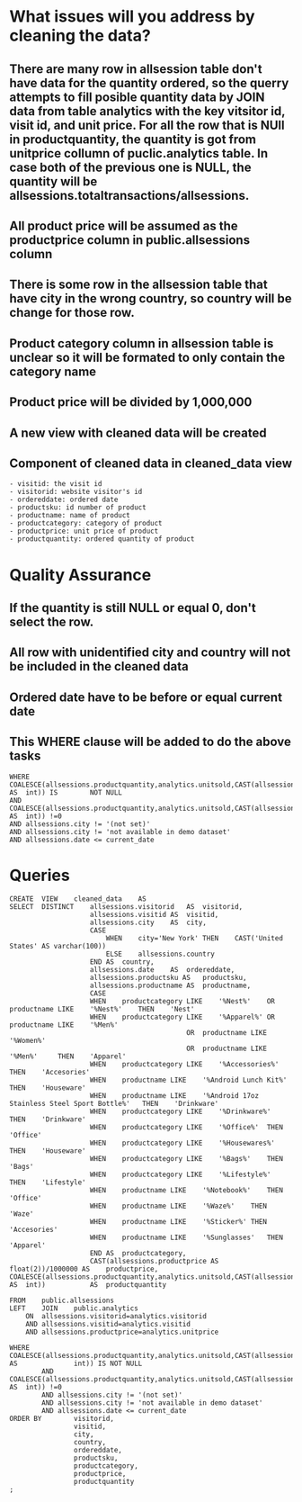 # What issues will you address by cleaning the data?

 ## There are many row in allsession table don't have data for the quantity ordered, so the querry attempts to fill posible quantity data by JOIN data from table analytics with the key vitsitor id, visit id, and unit price. For all the row that is NUll in productquantity, the quantity is got from unitprice collumn of puclic.analytics table.	In case both of the previous one is NULL, the quantity will be allsessions.totaltransactions/allsessions.	
 ## All product price will be assumed as the productprice column in public.allsessions column
 ## There is some row in the allsession table that have city in the wrong country, so country will be change for those row.
 ## Product category column in allsession table is unclear so it will be formated to only contain the category name
 ## Product price will be divided by 1,000,000
 ## A new view with cleaned data will be created
 ## Component of cleaned data in cleaned_data view
	- visitid: the visit id
	- visitorid: website visitor's id
	- ordereddate: ordered date 
	- productsku: id number of product
	- productname: name of product
	- productcategory: category of product
	- productprice:	unit price of product
	- productquantity: ordered quantity of product

# Quality Assurance
## If the quantity is still NULL or equal 0, don't select the row.  
## All row with unidentified city and country will not be included in the cleaned data
## Ordered date have to be before or equal current date
## This  WHERE clause will be added to do the above tasks
	WHERE	COALESCE(allsessions.productquantity,analytics.unitsold,CAST(allsessions.totaltransactionrevenue/allsessions.productprice	AS	int)) IS 		NOT NULL
	AND	COALESCE(allsessions.productquantity,analytics.unitsold,CAST(allsessions.totaltransactionrevenue/allsessions.productprice	AS	int)) !=0
	AND	allsessions.city != '(not set)'
	AND	allsessions.city !=	'not available in demo dataset'
	AND	allsessions.date <= current_date



# Queries
	CREATE	VIEW	cleaned_data	AS
	SELECT 	DISTINCT	allsessions.visitorid	AS	visitorid,
						allsessions.visitid	AS	visitid,
						allsessions.city	AS	city,
						CASE
							WHEN	city='New York'	THEN	CAST('United States' AS varchar(100))
							ELSE	allsessions.country	
						END	AS	country,
						allsessions.date	AS	ordereddate,
						allsessions.productsku AS	productsku,
						allsessions.productname AS	productname,
						CASE	
						WHEN	productcategory	LIKE	'%Nest%'	OR	productname	LIKE	'%Nest%'	THEN	'Nest'
						WHEN	productcategory	LIKE	'%Apparel%'	OR	productname	LIKE	'%Men%'	
												OR	productname	LIKE	'%Women%'
												OR	productname	LIKE	'%Men%'		THEN	'Apparel'
						WHEN	productcategory	LIKE	'%Accessories%'	THEN	'Accesories'
						WHEN	productname	LIKE	'%Android Lunch Kit%'	THEN	'Houseware'
						WHEN	productname	LIKE	'%Android 17oz Stainless Steel Sport Bottle%'	THEN	'Drinkware'
						WHEN	productcategory	LIKE	'%Drinkware%'	THEN	'Drinkware'
						WHEN	productcategory	LIKE	'%Office%'	THEN	'Office'
						WHEN	productcategory	LIKE	'%Housewares%'	THEN	'Houseware'
						WHEN	productcategory	LIKE	'%Bags%'	THEN	'Bags'	
						WHEN	productcategory	LIKE	'%Lifestyle%'	THEN	'Lifestyle'	
						WHEN	productname	LIKE	'%Notebook%'	THEN	'Office'
						WHEN	productname	LIKE	'%Waze%'	THEN	'Waze'
						WHEN	productname	LIKE	'%Sticker%'	THEN	'Accesories'
						WHEN	productname	LIKE	'%Sunglasses'	THEN	'Apparel'
						END	AS	productcategory,
						CAST(allsessions.productprice AS	float(2))/1000000 AS	productprice,							COALESCE(allsessions.productquantity,analytics.unitsold,CAST(allsessions.totaltransactionrevenue/allsessions.productprice	AS	int))			AS	productquantity
			
	FROM	public.allsessions
	LEFT	JOIN	public.analytics	
		ON	allsessions.visitorid=analytics.visitorid
		AND	allsessions.visitid=analytics.visitid
		AND	allsessions.productprice=analytics.unitprice
		
	WHERE		COALESCE(allsessions.productquantity,analytics.unitsold,CAST(allsessions.totaltransactionrevenue/allsessions.productprice	AS				int)) IS NOT NULL
			AND	COALESCE(allsessions.productquantity,analytics.unitsold,CAST(allsessions.totaltransactionrevenue/allsessions.productprice				AS	int)) !=0
			AND	allsessions.city != '(not set)'
			AND	allsessions.city !=	'not available in demo dataset'
			AND	allsessions.date <= current_date
	ORDER BY		visitorid,
					visitid,
					city,
					country,
					ordereddate,
					productsku,
					productcategory,
					productprice,
					productquantity
	;

